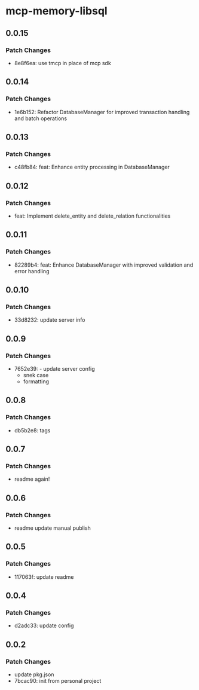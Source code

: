 # mcp-memory-libsql

## 0.0.15

### Patch Changes

- 8e8f6ea: use tmcp in place of mcp sdk

## 0.0.14

### Patch Changes

- 1e6b152: Refactor DatabaseManager for improved transaction handling
  and batch operations

## 0.0.13

### Patch Changes

- c48fb84: feat: Enhance entity processing in DatabaseManager

## 0.0.12

### Patch Changes

- feat: Implement delete_entity and delete_relation functionalities

## 0.0.11

### Patch Changes

- 82289b4: feat: Enhance DatabaseManager with improved validation and
  error handling

## 0.0.10

### Patch Changes

- 33d8232: update server info

## 0.0.9

### Patch Changes

- 7652e39: - update server config
  - snek case
  - formatting

## 0.0.8

### Patch Changes

- db5b2e8: tags

## 0.0.7

### Patch Changes

- readme again!

## 0.0.6

### Patch Changes

- readme update manual publish

## 0.0.5

### Patch Changes

- 117063f: update readme

## 0.0.4

### Patch Changes

- d2adc33: update config

## 0.0.2

### Patch Changes

- update pkg.json
- 7bcac90: init from personal project
